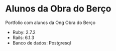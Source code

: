 # Alunos da Obra do Berço

Portfolio com alunos da Ong Obra do Berço

- Ruby: 2.7.2
- Rails: 6.1.3
- Banco de dados: Postgresql

